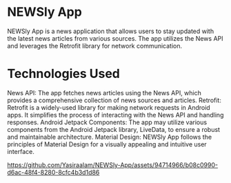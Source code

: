 # NEWSly App
NEWSly App is a news application that allows users to stay updated with the latest news articles from various sources. The app utilizes the News API and leverages the Retrofit library for network communication.
# Technologies Used
News API: The app fetches news articles using the News API, which provides a comprehensive collection of news sources and articles.
Retrofit: Retrofit is a widely-used library for making network requests in Android apps. It simplifies the process of interacting with the News API and handling responses.
Android Jetpack Components: The app may utilize various components from the Android Jetpack library, LiveData, to ensure a robust and maintainable architecture.
Material Design: NEWSly App follows the principles of Material Design for a visually appealing and intuitive user interface.







https://github.com/Yasiraalam/NEWSly-App/assets/94714966/b08c0990-d6ac-48f4-8280-8cfc4b3d1d86



